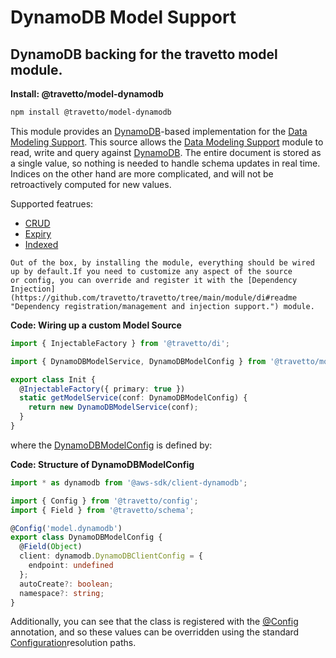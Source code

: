 <!-- This file was generated by @travetto/doc and should not be modified directly -->
<!-- Please modify https://github.com/travetto/travetto/tree/main/module/model-dynamodb/doc.ts and execute "npx trv doc" to rebuild -->
# DynamoDB Model Support
## DynamoDB backing for the travetto model module.

**Install: @travetto/model-dynamodb**
```bash
npm install @travetto/model-dynamodb
```

This module provides an [DynamoDB](https://aws.amazon.com/dynamodb/)-based implementation for the [Data Modeling Support](https://github.com/travetto/travetto/tree/main/module/model#readme "Datastore abstraction for core operations.").  This source allows the [Data Modeling Support](https://github.com/travetto/travetto/tree/main/module/model#readme "Datastore abstraction for core operations.") module to read, write and query against [DynamoDB](https://aws.amazon.com/dynamodb/). The entire document is stored as a single value, so nothing is needed to handle schema updates in real time. Indices on the other hand are more complicated, and will not be retroactively computed for new values.

Supported featrues:
   
   *  [CRUD](https://github.com/travetto/travetto/tree/main/module/model/src/service/crud.ts#L11)
   *  [Expiry](https://github.com/travetto/travetto/tree/main/module/model/src/service/expiry.ts#L11)
   *  [Indexed](https://github.com/travetto/travetto/tree/main/module/model/src/service/indexed.ts#L12)

    Out of the box, by installing the module, everything should be wired up by default.If you need to customize any aspect of the source 
    or config, you can override and register it with the [Dependency Injection](https://github.com/travetto/travetto/tree/main/module/di#readme "Dependency registration/management and injection support.") module.

    
**Code: Wiring up a custom Model Source**
```typescript
import { InjectableFactory } from '@travetto/di';

import { DynamoDBModelService, DynamoDBModelConfig } from '@travetto/model-dynamodb';

export class Init {
  @InjectableFactory({ primary: true })
  static getModelService(conf: DynamoDBModelConfig) {
    return new DynamoDBModelService(conf);
  }
}
```

  where the [DynamoDBModelConfig](https://github.com/travetto/travetto/tree/main/module/model-dynamodb/src/config.ts#L7) is defined by:

  
**Code: Structure of DynamoDBModelConfig**
```typescript
import * as dynamodb from '@aws-sdk/client-dynamodb';

import { Config } from '@travetto/config';
import { Field } from '@travetto/schema';

@Config('model.dynamodb')
export class DynamoDBModelConfig {
  @Field(Object)
  client: dynamodb.DynamoDBClientConfig = {
    endpoint: undefined
  };
  autoCreate?: boolean;
  namespace?: string;
}
```

  Additionally, you can see that the class is registered with the [@Config](https://github.com/travetto/travetto/tree/main/module/config/src/decorator.ts#L9) annotation, and so these values can be overridden using the 
  standard [Configuration](https://github.com/travetto/travetto/tree/main/module/config#readme "Environment-aware config management using yaml files")resolution paths.

